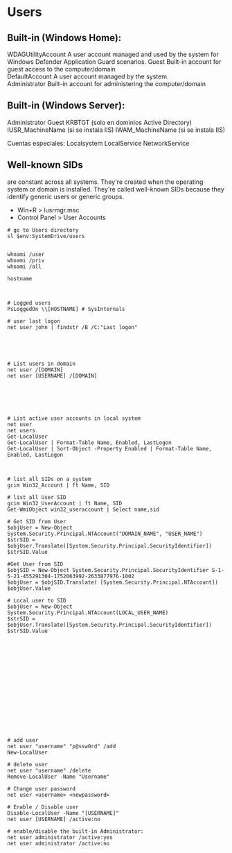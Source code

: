 # Users


## Built-in (Windows Home):                                                            
WDAGUtilityAccount 
	A user account managed and used by the system for Windows Defender Application Guard scenarios.
Guest
	Built-in account for guest access to the computer/domain                                       
DefaultAccount
	A user account managed by the system.                                                          
Administrator
	Built-in account for administering the computer/domain                                         


## Built-in (Windows Server):
Administrator
Guest
KRBTGT (solo en dominios Active Directory)
IUSR_MachineName (si se instala IIS)
IWAM_MachineName (si se instala IIS)

Cuentas especiales:
Localsystem
LocalService
NetworkService


## Well-known SIDs
are constant across all systems. They're created when the operating system or domain is installed. They're called well-known SIDs because they identify generic users or generic groups.





- Win+R > lusrmgr.msc
- Control Panel > User Accounts



```
# go to Users directory
sl $env:SystemDrive/users


whoami /user
whoami /priv
whoami /all

hostname



# Logged users
PsLoggedOn \\[HOSTNAME] # SysInternals

# user last logon
net user john | findstr /B /C:"Last logon"





# List users in domain
net user /[DOMAIN]
net user [USERNAME] /[DOMAIN]






# List active user accounts in local system
net user
net users
Get-LocalUser
Get-LocalUser | Format-Table Name, Enabled, LastLogon
Get-LocalUser | Sort-Object -Property Enabled | Format-Table Name, Enabled, LastLogon



# list all SIDs on a system
gcim Win32_Account | ft Name, SID

# list all User SID
gcim Win32_UserAccount | ft Name, SID
Get-WmiObject win32_useraccount | Select name,sid

# Get SID from User
$objUser = New-Object System.Security.Principal.NTAccount("DOMAIN_NAME", "USER_NAME")
$strSID = $objUser.Translate([System.Security.Principal.SecurityIdentifier])
$strSID.Value

#Get User from SID
$objSID = New-Object System.Security.Principal.SecurityIdentifier S-1-5-21-455291304-1752063992-2633877976-1002
$objUser = $objSID.Translate( [System.Security.Principal.NTAccount])
$objUser.Value

# Local user to SID
$objUser = New-Object System.Security.Principal.NTAccount(LOCAL_USER_NAME)
$strSID = $objUser.Translate([System.Security.Principal.SecurityIdentifier])
$strSID.Value

















# add user
net user "username" "p@ssw0rd" /add
New-LocalUser

# delete user
net user "username" /delete
Remove-LocalUser -Name "Username"

# Change user password
net user <username> <newpassword>

# Enable / Disable user
Disable-LocalUser -Name "[USERNAME]"
net user [USERNAME] /active:no

# enable/disable the built-in Administrator:
net user administrator /active:yes
net user administrator /active:no


```